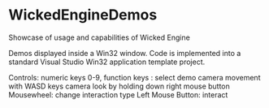 # WickedEngineDemos
Showcase of usage and capabilities of Wicked Engine

Demos displayed inside a Win32 window. Code is implemented into a standard Visual Studio Win32 application template project.

Controls:
numeric keys 0-9, function keys : select demo
camera movement with WASD keys
camera look by holding down right mouse button
Mousewheel: change interaction type
Left Mouse Button: interact
